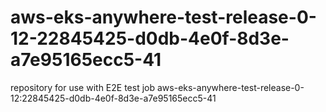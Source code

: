 # aws-eks-anywhere-test-release-0-12-22845425-d0db-4e0f-8d3e-a7e95165ecc5-41
repository for use with E2E test job aws-eks-anywhere-test-release-0-12:22845425-d0db-4e0f-8d3e-a7e95165ecc5-41

